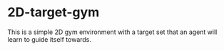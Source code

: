 # 2D-target-gym
This is a simple 2D gym environment with a target set that an agent will learn to guide itself towards.
